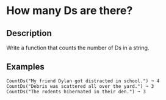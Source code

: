 # How many Ds are there?

## Description

Write a function that counts the number of Ds in a string.

## Examples

```
CountDs("My friend Dylan got distracted in school.") ➞ 4
CountDs("Debris was scattered all over the yard.") ➞ 3
CountDs("The rodents hibernated in their den.") ➞ 3
```
